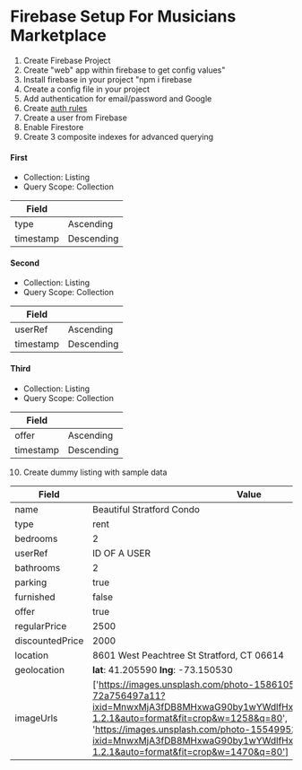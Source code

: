 # Firebase Setup For Musicians Marketplace

1. Create Firebase Project
2. Create "web" app within firebase to get config values"
3. Install firebase in your project "npm i firebase
4. Create a config file in your project
5. Add authentication for email/password and Google
6. Create [auth rules](https://gist.github.com/bradtraversy/6d7de7e877d169a6aa4e61140d25767f)
7. Create a user from Firebase
8. Enable Firestore
9. Create 3 composite indexes for advanced querying

#### First

- Collection: Listing
- Query Scope: Collection

| Field     |            |
| --------- | ---------- |
| type      | Ascending  |
| timestamp | Descending |

#### Second

- Collection: Listing
- Query Scope: Collection

| Field     |            |
| --------- | ---------- |
| userRef   | Ascending  |
| timestamp | Descending |

#### Third

- Collection: Listing
- Query Scope: Collection

| Field     |            |
| --------- | ---------- |
| offer     | Ascending  |
| timestamp | Descending |

10. Create dummy listing with sample data

| Field           | Value                                                                                                                                                                                                                                                                                                                             |
| --------------- | --------------------------------------------------------------------------------------------------------------------------------------------------------------------------------------------------------------------------------------------------------------------------------------------------------------------------------- |
| name            | Beautiful Stratford Condo                                                                                                                                                                                                                                                                                                         |
| type            | rent                                                                                                                                                                                                                                                                                                                              |
| bedrooms        | 2                                                                                                                                                                                                                                                                                                                                 |
| userRef         | ID OF A USER                                                                                                                                                                                                                                                                                                                      |
| bathrooms       | 2                                                                                                                                                                                                                                                                                                                                 |
| parking         | true                                                                                                                                                                                                                                                                                                                              |
| furnished       | false                                                                                                                                                                                                                                                                                                                             |
| offer           | true                                                                                                                                                                                                                                                                                                                              |
| regularPrice    | 2500                                                                                                                                                                                                                                                                                                                              |
| discountedPrice | 2000                                                                                                                                                                                                                                                                                                                              |
| location        | 8601 West Peachtree St Stratford, CT 06614                                                                                                                                                                                                                                                                                        |
| geolocation     | **lat**: 41.205590 **lng**: -73.150530                                                                                                                                                                                                                                                                                            |
| imageUrls       | ['https://images.unsplash.com/photo-1586105251261-72a756497a11?ixid=MnwxMjA3fDB8MHxwaG90by1wYWdlfHx8fGVufDB8fHx8&ixlib=rb-1.2.1&auto=format&fit=crop&w=1258&q=80', 'https://images.unsplash.com/photo-1554995207-c18c203602cb?ixid=MnwxMjA3fDB8MHxwaG90by1wYWdlfHx8fGVufDB8fHx8&ixlib=rb-1.2.1&auto=format&fit=crop&w=1470&q=80'] |
